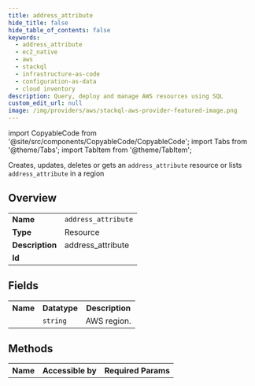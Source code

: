 ```yaml
---
title: address_attribute
hide_title: false
hide_table_of_contents: false
keywords:
  - address_attribute
  - ec2_native
  - aws
  - stackql
  - infrastructure-as-code
  - configuration-as-data
  - cloud inventory
description: Query, deploy and manage AWS resources using SQL
custom_edit_url: null
image: /img/providers/aws/stackql-aws-provider-featured-image.png
---
```


import CopyableCode from '@site/src/components/CopyableCode/CopyableCode';
import Tabs from '@theme/Tabs';
import TabItem from '@theme/TabItem';

Creates, updates, deletes or gets an <code>address_attribute</code> resource or lists <code>address_attribute</code> in a region

## Overview
<table><tbody>
<tr><td><b>Name</b></td><td><code>address_attribute</code></td></tr>
<tr><td><b>Type</b></td><td>Resource</td></tr>
<tr><td><b>Description</b></td><td>address_attribute</td></tr>
<tr><td><b>Id</b></td><td><CopyableCode code="aws.ec2_native.address_attribute" /></td></tr>
</tbody></table>

## Fields
<table><tbody><tr><th>Name</th><th>Datatype</th><th>Description</th></tr><tr><td><CopyableCode code="region" /></td><td><code>string</code></td><td>AWS region.</td></tr>
</tbody></table>

## Methods

<table><tbody>
  <tr>
    <th>Name</th>
    <th>Accessible by</th>
    <th>Required Params</th>
  </tr>
</tbody></table>






